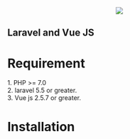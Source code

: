<p align="center"><img src="https://laravel.com/assets/img/components/logo-laravel.svg"></p>

<p align="center">

</p>

## Laravel  and Vue JS

<h1>Requirement</h1>
<p>
1. PHP >= 7.0 <br>
2. laravel 5.5 or greater. <br>
3. Vue js 2.5.7 or greater.<br>
</p>

<h1>Installation</h1>
<p>


</p>
